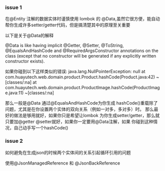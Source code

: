 

### issue 1

在@Entity 注解的数据实体时谨慎使用 lombok 的 @Data,虽然它很方便，能自动帮你生成许多setter/getter代码，但是搞清楚其中的原理至关重要

以下是关于@Data的解释

@Data is like having implicit @Getter, @Setter, @ToString, @EqualsAndHashCode and @RequiredArgsConstructor annotations 
on the class (except that no constructor will be generated if any explicitly written constructor exists).

如果你碰到以下这样类似的错误:
java.lang.NullPointerException: null
	at com.huayutech.web.domain.product.Product.hashCode(Product.java:42) ~[classes/:na]
	at com.huayutech.web.domain.product.ProductImage.hashCode(ProductImage.java:11) ~[classes/:na]
	
那么一般是@Data 通过@EqualsAndHashCode为你生成 hashCode()重载除了问题，尤其是在你设置两个实体的双向关系（例如一对多，多对多）时。
那么最好的做法是够用就好，如果你只是希望让lombok 为你生成setter/getter，那么就只要加@getter @setter就好，如果你一定要用@Data注解，如果
你碰到这种情况，自己动手写一个hashCode()


### issue 2 

如何避免在生成json的时候两个实体间的关系引起循环引用的问题

使用@JsonManagedReference 和 @JsonBackReference